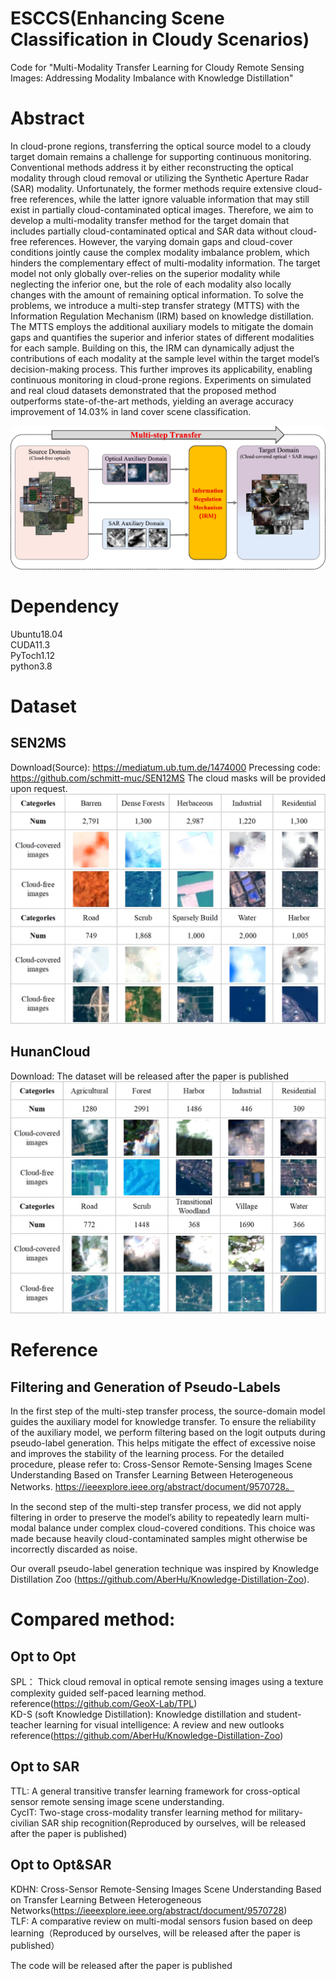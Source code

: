 # ESCCS(Enhancing Scene Classification in Cloudy Scenarios)

Code for "Multi-Modality Transfer Learning for Cloudy Remote Sensing Images: Addressing Modality Imbalance with Knowledge Distillation"

# Abstract
In cloud-prone regions, transferring the optical source model to a cloudy target domain remains a challenge for supporting continuous monitoring. Conventional methods address it by either reconstructing the optical modality through cloud removal or utilizing the Synthetic Aperture Radar (SAR) modality. Unfortunately, the former methods require extensive cloud-free references, while the latter ignore valuable
information that may still exist in partially cloud-contaminated optical images. Therefore, we aim to develop a multi-modality transfer method for the target domain that includes partially cloud-contaminated optical and SAR data without cloud-free references. However, the varying domain gaps and cloud-cover conditions jointly cause the complex modality imbalance problem, which hinders the complementary effect of multi-modality information. The target model not only globally over-relies on the superior modality while neglecting the inferior one, but the role of each modality also locally changes with the amount of remaining optical information. To solve the problems, we introduce a multi-step transfer strategy (MTTS) with the Information Regulation Mechanism (IRM) based on knowledge distillation. The MTTS employs the additional auxiliary models to mitigate the domain gaps and quantifies the superior and inferior states of different modalities for each sample. Building on this, the IRM can dynamically adjust the contributions of each modality at the sample level within the target model’s decision-making process. This further improves its applicability, enabling continuous monitoring in cloud-prone regions. Experiments on simulated and real cloud datasets demonstrated that the proposed method outperforms state-of-the-art methods, yielding an average accuracy improvement of 14.03% in land cover scene classification.

![The framework of proposed method](images/Fig.2.jpg)

# Dependency

Ubuntu18.04  
CUDA11.3  
PyToch1.12  
python3.8  

# Dataset

## SEN2MS 
Download(Source): https://mediatum.ub.tum.de/1474000
Precessing code: https://github.com/schmitt-muc/SEN12MS
The cloud masks will be provided upon request. 
![Example of each category in SEN12MS Cloud dataset](images/Fig.5.jpg)

## HunanCloud
Download: The dataset will be released after the paper is published
![Example of each category in Hunan Cloud dataset](images/Fig.6.jpg)
# Reference

## Filtering and Generation of Pseudo-Labels
In the first step of the multi-step transfer process, the source-domain model guides the auxiliary model for knowledge transfer. To ensure the reliability of the auxiliary model, we perform filtering based on the logit outputs during pseudo-label generation. This helps mitigate the effect of excessive noise and improves the stability of the learning process. For the detailed procedure, please refer to: Cross-Sensor Remote-Sensing Images Scene Understanding Based on Transfer Learning Between Heterogeneous Networks. https://ieeexplore.ieee.org/abstract/document/9570728。


In the second step of the multi-step transfer process, we did not apply filtering in order to preserve the model’s ability to repeatedly learn multi-modal balance under complex cloud-covered conditions. This choice was made because heavily cloud-contaminated samples might otherwise be incorrectly discarded as noise.

Our overall pseudo-label generation technique was inspired by Knowledge Distillation Zoo (https://github.com/AberHu/Knowledge-Distillation-Zoo).


# Compared method:

## Opt to Opt

SPL： Thick cloud removal in optical remote sensing images using a texture complexity guided self-paced learning method. reference(https://github.com/GeoX-Lab/TPL)  
KD-S (soft Knowledge Distillation): Knowledge distillation and student-teacher learning for visual intelligence: A review and new outlooks reference(https://github.com/AberHu/Knowledge-Distillation-Zoo)

## Opt to SAR
TTL: A general transitive transfer learning framework for cross-optical sensor remote sensing image scene understanding.  
CycIT: Two-stage cross-modality transfer learning method for military-civilian SAR ship recognition(Reproduced by ourselves, will be released after the paper is published)  

## Opt to Opt&SAR
KDHN: Cross-Sensor Remote-Sensing Images Scene Understanding Based on Transfer Learning Between Heterogeneous Networks(https://ieeexplore.ieee.org/abstract/document/9570728)  
TLF: A comparative review on multi-modal sensors fusion based on deep learning（Reproduced by ourselves, will be released after the paper is published）  


The code will be released after the paper is published  
